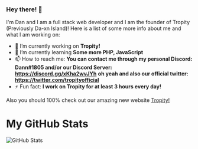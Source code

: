 ### Hey there! 👋

I'm Dan and I am a full stack web developer and I am the founder of Tropity (Previously Da-xn Island)!
Here is a list of some more info about me and what I am working on:

- 🔭 I’m currently working on **Tropity!**
- 🌱 I’m currently learning **Some more PHP, JavaScript**
- 📫 How to reach me: **You can contact me through my personal Discord: Dann#1805 and/or our Discord Server: https://discord.gg/xKha2wvJYh**
**oh yeah and also our official twitter: https://twitter.com/tropityofficial**
- ⚡ Fun fact: **I work on Tropity for at least 3 hours every day!**

Also you should 100% check out our amazing new website [Tropity!](https://tropity.com)

# My GitHub Stats
![GitHub Stats](https://github-readme-stats.vercel.app/api?username=DannnDev)
